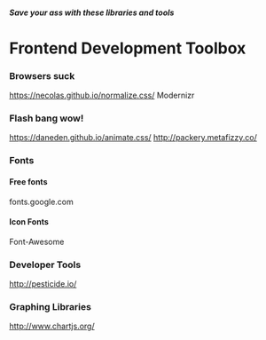 ##### Save your ass with these libraries and tools

# Frontend Development Toolbox

### Browsers suck

https://necolas.github.io/normalize.css/
Modernizr

### Flash bang wow!

https://daneden.github.io/animate.css/
http://packery.metafizzy.co/ 


### Fonts
#### Free fonts
fonts.google.com
#### Icon Fonts
Font-Awesome

### Developer Tools

http://pesticide.io/

### Graphing Libraries

http://www.chartjs.org/



